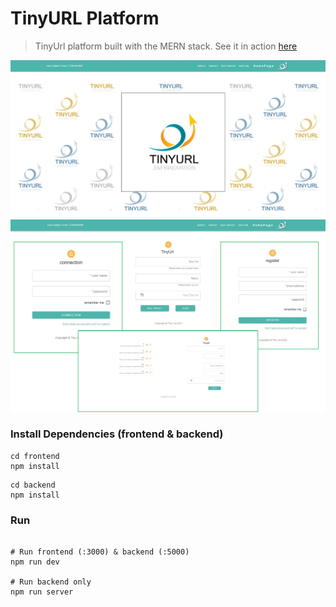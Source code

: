 
# TinyURL Platform

>TinyUrl platform built with the MERN stack.
See it in action [here](https://tinyurl-f.onrender.com)
<img src="frontend/public/images/img2-md.jpg">
<img src="frontend/public/images/img1-md.png">


### Install Dependencies (frontend & backend)

```
cd frontend
npm install
```

```
cd backend
npm install
```

### Run

```

# Run frontend (:3000) & backend (:5000)
npm run dev

# Run backend only
npm run server

